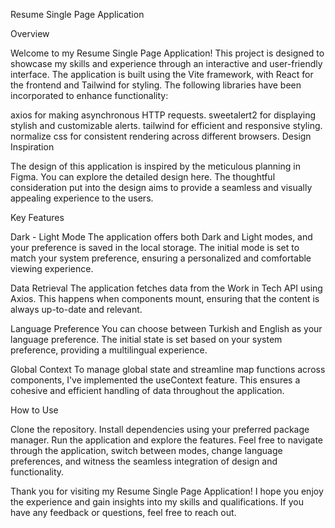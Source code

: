 Resume Single Page Application

Overview

Welcome to my Resume Single Page Application! This project is designed to showcase my skills and experience through an interactive and user-friendly interface. The application is built using the Vite framework, with React for the frontend and Tailwind for styling. The following libraries have been incorporated to enhance functionality:

axios for making asynchronous HTTP requests.
sweetalert2 for displaying stylish and customizable alerts.
tailwind for efficient and responsive styling.
normalize css for consistent rendering across different browsers.
Design Inspiration

The design of this application is inspired by the meticulous planning in Figma. You can explore the detailed design here. The thoughtful consideration put into the design aims to provide a seamless and visually appealing experience to the users.

Key Features

Dark - Light Mode
The application offers both Dark and Light modes, and your preference is saved in the local storage. The initial mode is set to match your system preference, ensuring a personalized and comfortable viewing experience.

Data Retrieval
The application fetches data from the Work in Tech API using Axios. This happens when components mount, ensuring that the content is always up-to-date and relevant.

Language Preference
You can choose between Turkish and English as your language preference. The initial state is set based on your system preference, providing a multilingual experience.

Global Context
To manage global state and streamline map functions across components, I've implemented the useContext feature. This ensures a cohesive and efficient handling of data throughout the application.

How to Use

Clone the repository.
Install dependencies using your preferred package manager.
Run the application and explore the features.
Feel free to navigate through the application, switch between modes, change language preferences, and witness the seamless integration of design and functionality.

Thank you for visiting my Resume Single Page Application! I hope you enjoy the experience and gain insights into my skills and qualifications. If you have any feedback or questions, feel free to reach out.
